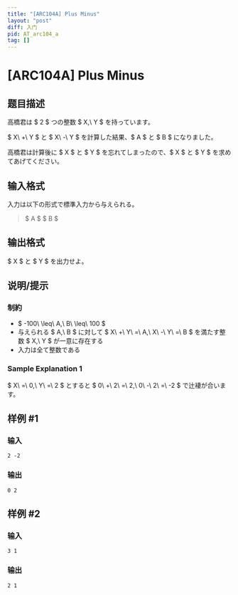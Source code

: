 ```yaml
---
title: "[ARC104A] Plus Minus"
layout: "post"
diff: 入门
pid: AT_arc104_a
tag: []
---
```


# [ARC104A] Plus Minus

## 题目描述

[problemUrl]: https://atcoder.jp/contests/arc104/tasks/arc104_a

高橋君は $ 2 $ つの整数 $ X,\ Y $ を持っています。

$ X\ +\ Y $ と $ X\ -\ Y $ を計算した結果、$ A $ と $ B $ になりました。

高橋君は計算後に $ X $ と $ Y $ を忘れてしまったので、$ X $ と $ Y $ を求めてあげてください。

## 输入格式

入力は以下の形式で標準入力から与えられる。

> $ A $ $ B $

## 输出格式

$ X $ と $ Y $ を出力せよ。

## 说明/提示

### 制約

- $ -100\ \leq\ A,\ B\ \leq\ 100 $
- 与えられる $ A,\ B $ に対して $ X\ +\ Y\ =\ A,\ X\ -\ Y\ =\ B $ を満たす整数 $ X,\ Y $ が一意に存在する
- 入力は全て整数である

### Sample Explanation 1

$ X\ =\ 0,\ Y\ =\ 2 $ とすると $ 0\ +\ 2\ =\ 2,\ 0\ -\ 2\ =\ -2 $ で辻褄が合います。

## 样例 #1

### 输入

```
2 -2
```

### 输出

```
0 2
```

## 样例 #2

### 输入

```
3 1
```

### 输出

```
2 1
```

